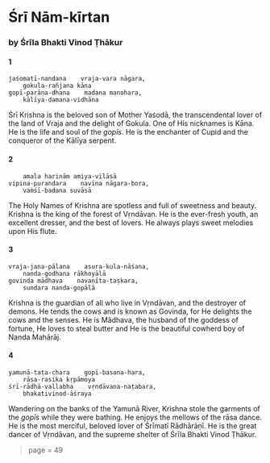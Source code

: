 # Śrī Nām-kīrtan

### by Śrīla Bhakti Vinod Ṭhākur

#### 1

    jaśomatī-nandana    vraja-vara nāgara,
        gokula-rañjana kāna
    gopī-parāṇa-dhana    madana manohara,
        kālīya-damana-vidhāna

Śrī Krishna is the beloved son of Mother Yaśodā, the transcendental lover of the land of Vraja and the delight of Gokula. One of His nicknames is Kāna. He is the life and soul of the *gopīs*. He is the enchanter of Cupid and the conqueror of the Kālīya serpent.

#### 2

        amala harinām amiya-vilāsā
    vipina-purandara    navīna nāgara-bora,
        vaṁśī-badana suvāsā

The Holy Names of Krishna are spotless and full of sweetness and beauty. Krishna is the king of the forest of Vṛndāvan. He is the ever-fresh youth, an excellent dresser, and the best of lovers. He always plays sweet melodies upon His flute.

#### 3

    vraja-jana-pālana    asura-kula-nāśana,
        nanda-godhana rākhoyālā
    govinda mādhava    navanīta-taṣkara,
        sundara nanda-gopālā

Krishna is the guardian of all who live in Vṛndāvan, and the destroyer of demons. He tends the cows and is known as Govinda, for He delights the cows and the senses. He is Mādhava, the husband of the goddess of fortune, He loves to steal butter and He is the beautiful cowherd boy of Nanda Mahārāj.

#### 4

    yamunā-taṭa-chara    gopī-basana-hara,
        rāsa-rasika kṛpāmoya
    śrī-rādhā-vallabha    vṛndāvana-naṭabara,
        bhakativinod-āśraya

Wandering on the banks of the Yamunā River, Krishna stole the garments of the *gopīs* while they were bathing. He enjoys the mellows of the rāsa dance. He is the most merciful, beloved lover of Śrīmatī Rādhārāṇī. He is the great dancer of Vṛndāvan, and the supreme shelter of Śrīla Bhakti Vinod Ṭhākur.


> page = 49
